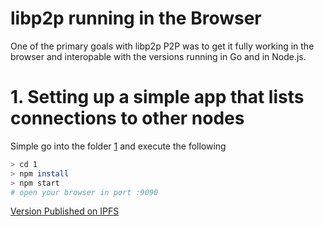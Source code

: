 # libp2p running in the Browser

One of the primary goals with libp2p P2P was to get it fully working in the browser and interopable with the versions running in Go and in Node.js.

# 1. Setting up a simple app that lists connections to other nodes

Simple go into the folder [1](./1) and execute the following

```bash
> cd 1
> npm install
> npm start
# open your browser in port :9090
```

[Version Published on IPFS](http://ipfs.io/ipfs/QmcBnUWsPG9rFRnYUQH7FkgpxgUppnujcRvyVje77eiKwr)

